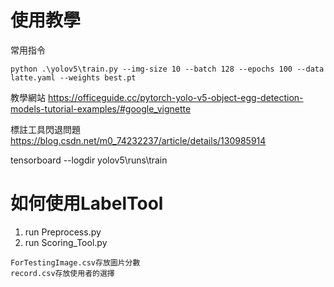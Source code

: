 # 使用教學

常用指令
```
python .\yolov5\train.py --img-size 10 --batch 128 --epochs 100 --data latte.yaml --weights best.pt
```

教學網站
https://officeguide.cc/pytorch-yolo-v5-object-egg-detection-models-tutorial-examples/#google_vignette

標註工具閃退問題
https://blog.csdn.net/m0_74232237/article/details/130985914

tensorboard --logdir yolov5\runs\train

# 如何使用LabelTool

1. run Preprocess.py
2. run Scoring_Tool.py

```
ForTestingImage.csv存放圖片分數
record.csv存放使用者的選擇
```